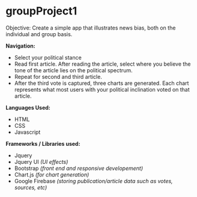 # groupProject1

Objective: Create a simple app that illustrates news bias, both on the individual and group basis.

<b>Navigation:</b><br>
<ul>
  <li>Select your political stance</li>
  <li>Read first article. After reading the article, select where you believe the tone of the article lies on the political     spectrum.</li>
  <li>Repeat for second and third article.</li>
  <li>After the third vote is captured, three charts are generated. Each chart represents what most users with your political inclination voted on that article.</li>
 </ul>
  
<b>Languages Used:</b><br>
<ul>
  <li>HTML</li>
  <li>CSS</li>
  <li>Javascript</li>
 </ul>
  
<b>Frameworks / Libraries used:</b><br>
 <ul>
  <li>Jquery</li>
  <li>Jquery UI <em>(UI effects)</em></li>
  <li>Bootstrap <em>(front end and responsive developement)</em></li>
  <li>Chart.js <em>(for chart generation)</em></li>
  <li>Google Firebase <em>(storing publication/article data such as votes, sources, etc)</em></li>
</ul>
